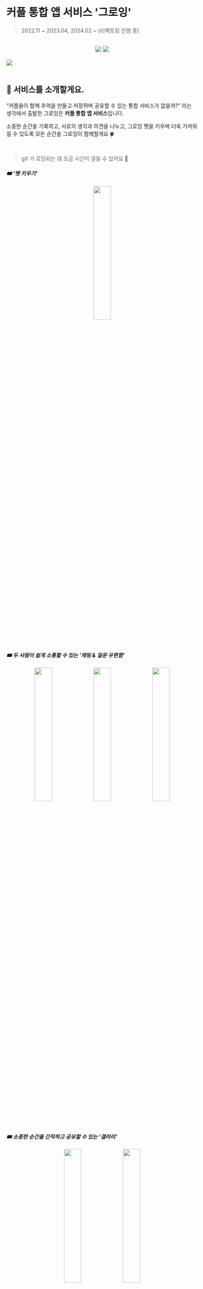# 커플 통합 앱 서비스 '그로잉'

> 2022.11 ~ 2023.04, 2024.02 ~ (리팩토링 진행 중)

<br />
<div align="center">
    <a href="https://teamgrowing.github.io/team-blog/" target="_blank"><img src="https://img.shields.io/badge/팀_블로그_바로가기-e56969?style=flat-square&logo=bluesky&logoColor=FFFFFF"/></a>
    <a href="https://github.com/teamGrowing/growing-web/wiki" target="_blank"><img src="https://img.shields.io/badge/팀_Wiki_바로가기-414141?style=flat-square&logo=bluesky&logoColor=FFFFFF"/></a>
    </div>
</div>
<br />
<img src='https://github.com/teamGrowing/growing-web/assets/97719273/47e45147-41eb-41ed-8fdd-ed7b3f621eb5' />
<br>
<br>

## 🌼 서비스를 소개할게요.

“커플들이 함께 추억을 만들고 저장하며 공유할 수 있는 통합 서비스가 없을까?” 라는 생각에서 출발한 그로잉은 **커플 통합 앱 서비스**입니다.

소중한 순간을 기록하고, 서로의 생각과 의견을 나누고, 그로잉 펫을 키우며 더욱 가까워질 수 있도록 모든 순간을 그로잉이 함께할게요 🍀

<br />

> gif 가 로딩되는 데 조금 시간이 걸릴 수 있어요 🥲

#### _🎟️ '펫 키우기'_

<p align="center">
    <img src="https://github.com/teamGrowing/growing-web/assets/97719273/516c991b-e18e-4bc3-b012-f19bfbd11117" width="30%" align="center">
</p>

<br />

#### _🎟️ 두 사람이 쉽게 소통할 수 있는 '채팅 & 질문 우편함'_

<p align="center">
    <img src="https://github.com/teamGrowing/growing-web/assets/97719273/3e10e0c9-1d07-4ef4-9603-85eabaddeb0f" width="30%" align="center">
    <img src="https://github.com/teamGrowing/growing-web/assets/97719273/ddcf587a-a6f7-4678-90dc-9fa9c8597d9c" width="30%" align="center">
    <img src="https://github.com/teamGrowing/growing-web/assets/97719273/1084d7b5-5b21-46fe-bb5d-7467dd0d46dd" width="30%" align="center">
</p>

<br />

#### _🎟️ 소중한 순간을 간직하고 공유할 수 있는 '갤러리'_

<p align="center">
    <img src="https://github.com/teamGrowing/growing-web/assets/73338341/88c62ea0-9a91-41b4-8729-de68d7efb18e" width="30%" align="center">
    <img src="https://github.com/teamGrowing/growing-web/assets/73338341/c8df9faa-038e-4ca2-a10d-7b3248036f71" width="30%" align="center">
</p>

<br />

#### _🎟️ 두 사람이 함께할 때 필요한 계획을 쉽게 조율할 수 있는 '캘린더'_

<p align="center">
    <img src="https://github.com/teamGrowing/growing-web/assets/73338341/c6240154-f1f2-46d6-b690-9072412679ac" width="32%" align="center">
</p>

<br />

#### _🎟️ 기타_

<p align="center">
    <img src="https://github.com/teamGrowing/growing-web/assets/73338341/810ddf1c-476d-4288-96e9-f0a8fa6b64ae" width="32%" align="center">
    <img src="https://github.com/teamGrowing/growing-web/assets/73338341/3e240f12-2120-4d6b-8320-3df753cc3f54" width="32%" align="center">
</p>

<br />
<br />

## 🌼 그로잉 팀을 소개할게요.

<table class="tg">
<tbody>
    <tr>
        <td>FE Developer</td>
        <td>FE Developer</td>
        <td>BE Developer</td>
        <td>기획자</td>
        <td>캐릭터 디자이너</td>
    </tr>
     <tr>
        <td>
            <a href="https://github.com/yeonju0110">
                <img src="https://github.com/teamGrowing/growing-web/assets/97719273/a20605ee-8d80-4b95-9e1f-63ee59ec999f" width='300px' />
            </a>
        </td>
        <td>
            <a href="https://github.com/metamoong">
                <img src="https://github.com/teamGrowing/growing-web/assets/97719273/2d68fb9c-b96c-4f8d-94eb-1fb61bf345a4" width='300px' />
            </a>
        </td>
        <td>
            <a href="https://github.com/DONGUKwillsucceed">
                <img src="https://github.com/teamGrowing/growing-web/assets/97719273/b068d8ac-c07b-4ecd-9484-b8fe1429372b" width='300px' />
            </a>
        </td>
        <td>
            <a href="">
                <img src="https://github.com/teamGrowing/growing-web/assets/97719273/5ff43f92-cbf1-4a6c-b50d-982050c12f55" width='300px' />
            </a>
        </td>
        <td>
            <a href="">
                <img src="https://github.com/teamGrowing/growing-web/assets/97719273/90205562-d213-4e86-b2da-adc1738d708f" width='300px' />
            </a>
        </td>
    </tr>
    <tr>
        <td>🐱 연주</td>
        <td>🐰 민지</td>
        <td>🐶 동욱</td>
        <td>🧸 혜빈</td>
        <td>🐹 가영</td>
    </tr>
    <tr>
        <td>홈, 채팅, 로그인 페이지, 기획, UI/UX</td>
        <td>갤러리, 캘린더 페이지</td>
        <td>백엔드 설계, 기획, 운영</td>
        <td>기획, 마케팅</td>
        <td>이모티콘 제작, 3D Modeling</td>
    </tr>
   
</tbody>
</table>

<br />
<br />

## 🌼 사용한 기술은 다음과 같아요.

### 💚 Front-end

- React, Typescript, Styled-component
- React-query, MobX
- React-hook-form & Yup
- Storybook, MSW
- AWS S3, Cloud Front

### 💚 Back-end

- Nest.Js, TypeScript
- MySQL (RDS), Prisma
- AWS EC2

<br />
<br />

## 🌼 Getting Started

```bash
# 로컬 환경에 다운받기
git clone https://github.com/teamGrowing/growing-web.git

# 패키지 설치
yarn

# 실행하기 - mock mode로 실행 (http://localhost:3000)
yarn start

# 스토리북 실행하기 (http://localhost:6000)
yarn storybook
```

<br />
<br />

## 🌼 제작 과정을 소개할게요.

- [로딩에 실패했습니다. 어떻게 처리하실건가요?](https://teamgrowing.github.io/team-blog/asynchronous-processing/)
- [API 요청 시뮬레이션을 간편하게: 그로잉 팀의 MSW Toolbar 제작기](https://teamgrowing.github.io/team-blog/msw-toolbar/)
- [MSW로 mocking을 해보자](https://teamgrowing.github.io/team-blog/msw/)
- [행복한 개발을 위한 폴더 구조는?](https://teamgrowing.github.io/team-blog/folder-structure/)

<br />
<br />
